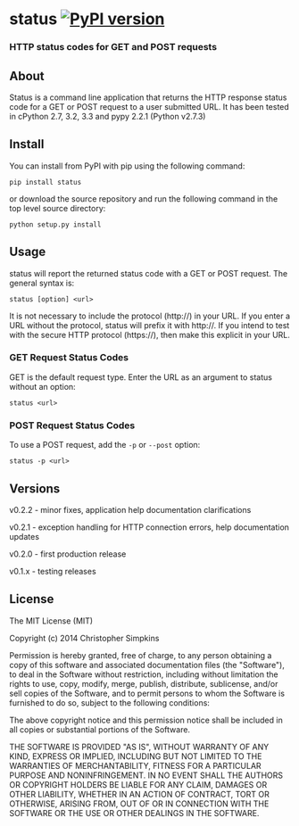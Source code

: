 # status [![PyPI version](https://badge.fury.io/py/status.png)](https://pypi.python.org/pypi/status)


### HTTP status codes for GET and POST requests

## About
Status is a command line application that returns the HTTP response status code for a GET or POST request to a user submitted URL.  It has been tested in cPython 2.7, 3.2, 3.3 and pypy 2.2.1 (Python v2.7.3)

## Install

You can install from PyPI with pip using the following command:

```
pip install status
```

or download the source repository and run the following command in the top level source directory:

```
python setup.py install
```

## Usage

status will report the returned status code with a GET or POST request.  The general syntax is:

```
status [option] <url>
```

It is not necessary to include the protocol (http://) in your URL.  If you enter a URL without the protocol, status will prefix it with http://.  If you intend to test with the secure HTTP protocol (https://), then make this explicit in your URL.

### GET Request Status Codes

GET is the default request type. Enter the URL as an argument to status without an option:

```
status <url>
```


### POST Request Status Codes

To use a POST request, add the `-p` or `--post` option:

```
status -p <url>
```

## Versions

v0.2.2 - minor fixes, application help documentation clarifications

v0.2.1 - exception handling for HTTP connection errors, help documentation updates

v0.2.0 - first production release

v0.1.x - testing releases

## License

The MIT License (MIT)

Copyright (c) 2014 Christopher Simpkins

Permission is hereby granted, free of charge, to any person obtaining a copy of
this software and associated documentation files (the "Software"), to deal in
the Software without restriction, including without limitation the rights to
use, copy, modify, merge, publish, distribute, sublicense, and/or sell copies of
the Software, and to permit persons to whom the Software is furnished to do so,
subject to the following conditions:

The above copyright notice and this permission notice shall be included in all
copies or substantial portions of the Software.

THE SOFTWARE IS PROVIDED "AS IS", WITHOUT WARRANTY OF ANY KIND, EXPRESS OR
IMPLIED, INCLUDING BUT NOT LIMITED TO THE WARRANTIES OF MERCHANTABILITY, FITNESS
FOR A PARTICULAR PURPOSE AND NONINFRINGEMENT. IN NO EVENT SHALL THE AUTHORS OR
COPYRIGHT HOLDERS BE LIABLE FOR ANY CLAIM, DAMAGES OR OTHER LIABILITY, WHETHER
IN AN ACTION OF CONTRACT, TORT OR OTHERWISE, ARISING FROM, OUT OF OR IN
CONNECTION WITH THE SOFTWARE OR THE USE OR OTHER DEALINGS IN THE SOFTWARE.
